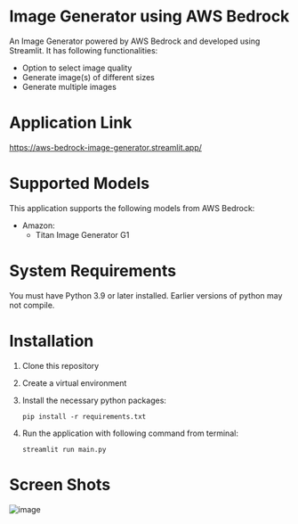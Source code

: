 # Image Generator using AWS Bedrock
An Image Generator powered by AWS Bedrock and developed using Streamlit. It has following functionalities:
* Option to select image quality
* Generate image(s) of different sizes
* Generate multiple images

# Application Link
https://aws-bedrock-image-generator.streamlit.app/

# Supported Models
This application supports the following models from AWS Bedrock:
* Amazon:
  * Titan Image Generator G1

# System Requirements
You must have Python 3.9 or later installed. Earlier versions of python may not compile.

# Installation
1.  Clone this repository
2. Create a virtual environment
3. Install the necessary python packages:

   `pip install -r requirements.txt`
5. Run the application with following command from terminal:

   `streamlit run main.py`

# Screen Shots
![image](https://github.com/mzeeshanaltaf/aws-bedrock-image-generator/assets/154883001/413b7c5c-8c48-47fa-80c9-c9b1cf1a104e)


